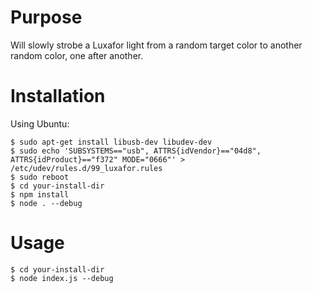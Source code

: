 # Purpose
Will slowly strobe a Luxafor light from a random target color to another random color, one after another.

# Installation
Using Ubuntu:

```
$ sudo apt-get install libusb-dev libudev-dev
$ sudo echo 'SUBSYSTEMS=="usb", ATTRS{idVendor}=="04d8", ATTRS{idProduct}=="f372" MODE="0666"' > /etc/udev/rules.d/99_luxafor.rules
$ sudo reboot
$ cd your-install-dir
$ npm install
$ node . --debug
```

# Usage
```
$ cd your-install-dir
$ node index.js --debug
```
